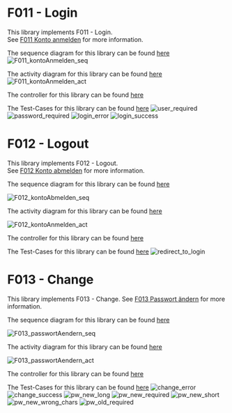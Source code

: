 # F011 - Login

This library implements F011 - Login.  
See [F011 Konto anmelden](https://github.com/party-time-2/party-time/issues/11) for more information.

The sequence diagram for this library can be found [here](/docs/F011/F011_kontoAnmelden_seq.plantuml)
![F011_kontoAnmelden_seq](/docs/PNG/F011/F011_kontoAnmelden_seq.png)

The activity diagram for this library can be found [here](/docs/F011/F011_kontoAnmelden_act.plantuml)
![F011_kontoAnmelden_act](/docs/PNG/F011/F011_kontoAnmelden_act.png)

The controller for this library can be found [here](/apps/party-time-backend/src/main/java/com/partytime/api/controller/AuthController.java)

The Test-Cases for this library can be found [here](/apps/party-time-frontend-e2e/src/e2e/login.cy.ts)
![user_required](/docs/PNG/F011/Tests/party-time-login-error%20--%20should%20show%20user_required.png)
![password_required](/docs/PNG/F011/Tests/party-time-login-error%20--%20should%20show%20password_required.png)
![login_error](/docs/PNG/F011/Tests/party-time-login%20--%20should%20show%20login_error.png)
![login_success](/docs/PNG/F011/Tests/party-time-login%20--%20should%20show%20login_success.png)

# F012 - Logout

This library implements F012 - Logout.  
See [F012 Konto abmelden](https://github.com/party-time-2/party-time/issues/12) for more information.

The sequence diagram for this library can be found [here](/docs/F012/F012_kontoAbmelden_seq.plantuml)

![F012_kontoAbmelden_seq](/docs/PNG/F012/F012_kontoAbmelden_seq.png)

The activity diagram for this library can be found [here](/docs/F012/F012_kontoAbmelden_act.plantuml)

![F012_kontoAnmelden_act](/docs/PNG/F012/F012_kontoAbmelden_act.png)

The controller for this library can be found [here](/apps/party-time-backend/src/main/java/com/partytime/api/controller/AuthController.java)

The Test-Cases for this library can be found [here](/apps/party-time-frontend-e2e/src/e2e/logout.cy.ts)
![redirect_to_login](/docs/PNG/F012/Tests/party-time-change%20--%20should%20show%20redirect_to_login.png)

# F013 - Change

This library implements F013 - Change.
See [F013 Passwort ändern](https://github.com/party-time-2/party-time/issues/13) for more information.

The sequence diagram for this library can be found [here](/docs/F013/F013_passwortAendern_seq.plantuml)

![F013_passwortAendern_seq](/docs/PNG/F013/F013_passwortAendern_seq.png)

The activity diagram for this library can be found [here](/docs/F013/F013_passwortAendern_act.plantuml)

![F013_passwortAendern_act](/docs/PNG/F013/F013_passwortAendern_act.png)

The controller for this library can be found [here](/apps/party-time-backend/src/main/java/com/partytime/api/controller/AuthController.java)

The Test-Cases for this library can be found [here](/apps/party-time-frontend-e2e/src/e2e/change.cy.ts)
![change_error](/docs/PNG/F013/Tests/party-time-change%20--%20should%20show%20change_error.png)
![change_success](/docs/PNG/F013/Tests/party-time-change%20--%20should%20show%20change_success.png)
![pw_new_long](/docs/PNG/F013/Tests/party-time-change-error%20--%20should%20show%20pw_new_long.png)
![pw_new_required](/docs/PNG/F013/Tests/party-time-change-error%20--%20should%20show%20pw_new_required.png)
![pw_new_short](/docs/PNG/F013/Tests/party-time-change-error%20--%20should%20show%20pw_new_short.png)
![pw_new_wrong_chars](/docs/PNG/F013/Tests/party-time-change-error%20--%20should%20show%20pw_new_wrong_chars.png)
![pw_old_required](/docs/PNG/F013/Tests/party-time-change-error%20--%20should%20show%20pw_old_required.png)
